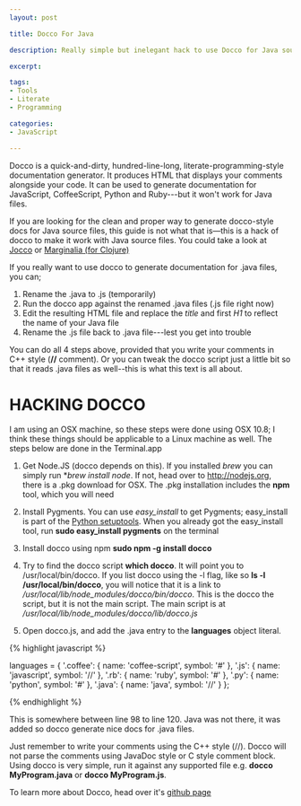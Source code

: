 ```yaml
---
layout: post

title: Docco For Java

description: Really simple but inelegant hack to use Docco for Java source files. Produce literate programming style documentation for your Java programs

excerpt: 

tags:
- Tools
- Literate
- Programming

categories:
- JavaScript

---
```


Docco is a quick-and-dirty, hundred-line-long, literate-programming-style documentation generator. It produces HTML that displays your comments alongside your code. It can be used to generate documentation for JavaScript, CoffeeScript, Python and Ruby---but it won't work for Java files. 

If you are looking for the clean and proper way to generate docco-style docs for Java source files, this guide is not what that is&mdash;this is a hack of docco to make it work with Java source files. You could take a look at [Jocco](https://github.com/Krilivye/Jocco) or [Marginalia (for Clojure)](http://blog.fogus.me/2011/01/05/the-marginalia-manifesto/)

If you really want to use docco to generate documentation for .java files, you can;

1. Rename the .java to .js (temporarily)
2. Run the docco app against the renamed .java files (.js file right now)
3. Edit the resulting HTML file and replace the *title* and first *H1* to reflect the name of your Java file
4. Rename the .js file back to .java file---lest you get into trouble

You can do all 4 steps above, provided that you write your comments in C++ style (**//** comment). Or you can tweak the docco script just a little bit so that it reads .java files as well--this is what this text is all about.

# HACKING DOCCO

I am using an OSX machine, so these steps were done using OSX 10.8; I think these things should be applicable to a Linux machine as well. The steps below are done in the Terminal.app

1. Get Node.JS (docco depends on this). If you installed *brew* you can simply run **brew install node*. If not, head over to http://nodejs.org, there is a .pkg download for OSX. The .pkg installation includes the **npm** tool, which you will need

2. Install Pygments. You can use *easy_install* to get Pygments; easy_install is part of the [Python setuptools](http://pypi.python.org/pypi/setuptools). When you already got the easy_install tool, run **sudo easy_install pygments** on the terminal

3. Install docco using npm **sudo npm -g install docco**

4. Try to find the docco script **which docco**. It will point you to /usr/local/bin/docco. If you list docco using  the -l flag, like so **ls -l /usr/local/bin/docco**, you will notice that it is a link to */usr/local/lib/node_modules/docco/bin/docco*. This is the docco the script, but it is not the main script. The main script is at */usr/local/lib/node_modules/docco/lib/docco.js*

5. Open docco.js, and add the .java entry to the **languages** object literal. 

{% highlight javascript %}

  languages = {
    '.coffee': {
      name: 'coffee-script',
      symbol: '#'
    },
    '.js': {
      name: 'javascript',
      symbol: '//'
    },
    '.rb': {
      name: 'ruby',
      symbol: '#'
    },
    '.py': {
      name: 'python',
      symbol: '#'
    },
	'.java': {
		name: 'java',
		symbol: '//'
	}
  };

{% endhighlight %}

This is somewhere between line 98 to line 120. Java was not there, it was added so docco generate nice docs for .java files. 

Just remember to write your comments using the C++ style (//). Docco will not parse the comments using JavaDoc style or C style comment block. Using docco is very simple, run it against any supported file e.g. **docco MyProgram.java** or **docco MyProgram.js**.


To learn more about Docco, head over it's [github page](http://jashkenas.github.com/docco/)


